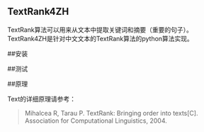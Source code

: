 TextRank4ZH
-----

TextRank算法可以用来从文本中提取关键词和摘要（重要的句子）。TextRank4ZH是针对中文文本的TextRank算法的python算法实现。


##安装


##测试

##原理

Text的详细原理请参考：

> Mihalcea R, Tarau P. TextRank: Bringing order into texts[C]. Association for Computational Linguistics, 2004.
